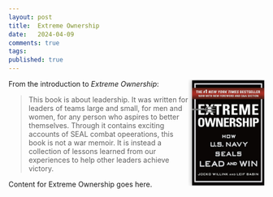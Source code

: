 ```yaml
---
layout: post
title:  Extreme Ownership
date:   2024-04-09
comments: true
tags: 
published: true
---
```


<img src="/images/Extreme_Ownership_Jocko_Willink_Leif_Babin.jpg" align="right" width="150" padding="10" alt="Extreme Ownership by Jocko Willink and Leif Babin" title="Extreme Ownership by Jocko Willink and Leif Babin" /> 

From the introduction to _Extreme Ownership_:
>This book is about leadership. It was written for leaders of teams large and small, for men and women, for any person who aspires to better themselves. Through it contains exciting accounts of SEAL combat opeerations, this book is not a war memoir. It is instead a collection of lessons learned from our experiences to help other leaders achieve victory. 

<!--more-->

Content for Extreme Ownership goes here.
 
